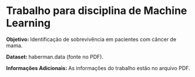 <h1> Trabalho para disciplina de Machine Learning </h1>

<b> Objetivo: </b> Identificação de sobrevivência em pacientes com câncer de mama.

<b> Dataset: </b> haberman.data (fonte no PDF). 

<b> Informações Adicionais: </b> As informações do trabalho estão no arquivo PDF.
